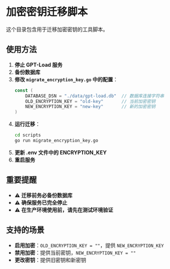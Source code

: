 # 加密密钥迁移脚本

这个目录包含用于迁移加密密钥的工具脚本。

## 使用方法

1. **停止 GPT-Load 服务**
2. **备份数据库**
3. **修改 `migrate_encryption_key.go` 中的配置**：
   ```go
   const (
       DATABASE_DSN = "./data/gpt-load.db"  // 数据库连接字符串
       OLD_ENCRYPTION_KEY = "old-key"       // 当前加密密钥
       NEW_ENCRYPTION_KEY = "new-key"       // 新的加密密钥
   )
   ```
4. **运行迁移**：
   ```bash
   cd scripts
   go run migrate_encryption_key.go
   ```
5. **更新 .env 文件中的 ENCRYPTION_KEY**
6. **重启服务**

## 重要提醒

- ⚠️ **迁移前务必备份数据库**
- ⚠️ **确保服务已完全停止**
- ⚠️ **在生产环境使用前，请先在测试环境验证**

## 支持的场景

- **启用加密**：`OLD_ENCRYPTION_KEY = ""`，提供 `NEW_ENCRYPTION_KEY`
- **禁用加密**：提供当前密钥，`NEW_ENCRYPTION_KEY = ""`
- **更改密钥**：提供旧密钥和新密钥
